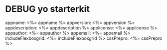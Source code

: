 # DEBUG yo starterkit

appname: <%= appname %>
appversion: <%= appversion %>
appdescription: <%= appdescription %>
applicense: <%= applicense %>
appauthor: <%= appauthor %>
appemail: <%= appemail %>
includeFlexboxgrid: <%= includeFlexboxgrid %>
cssPrepro: <%= cssPrepro %>
